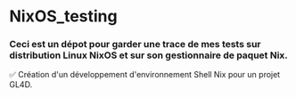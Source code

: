 # NixOS_testing

### Ceci est un dépot pour garder une trace de mes tests sur distribution Linux NixOS et sur son gestionnaire de paquet Nix.

✅ Création d'un développement d'environnement Shell Nix pour un projet GL4D.
